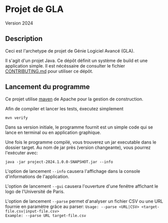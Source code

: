 # Projet de GLA
Version 2024

## Description
Ceci est l'archetype de projet de Génie Logiciel Avancé (GLA).

Il s'agit d'un projet Java. Ce dépôt définit un système de build et une application simple. Il est nécéssaire de consulter le fichier [CONTRIBUTING.md](CONTRIBUTING.md) pour utiliser ce dépôt.

## Lancement du programme
Ce projet utilise [maven](https://maven.apache.org/) de Apache pour la gestion de construction.

Afin de compiler et lancer les tests, éxecutez simplement
```
mvn verify
```

Dans sa version initiale, le programme fournit est un simple code qui se lance en terminal ou en application graphique.

Une fois le programme compilé, vous trouverez un jar executable dans le dossier target. Au nom de jar près (version changeante), vous pourrez l'exécuter avec:
```
java -jar project-2024.1.0.0-SNAPSHOT.jar --info
```

L'option de lancement `--info` causera l'affichage dans la console d'informations de l'application.

L'option de lancement `--gui` causera l'ouverture d'une fenêtre affichant le logo de l'Université de Paris.

L'option de lancement `--parse` permet d'analyser un fichier CSV ou une URL fournie en paramètre grâce au parser:
`Usage: --parse <URL|CSV> <target-file.csv|input-file.csv>`  
`Example: --parse URL target-file.csv`  